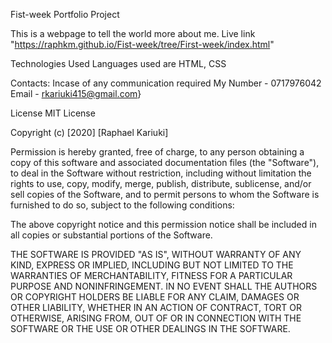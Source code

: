 Fist-week Portfolio Project

This is a webpage to tell the world more about me. Live link "https://raphkm.github.io/Fist-week/tree/First-week/index.html"

Technologies Used 
Languages used are HTML, CSS

Contacts: Incase of any communication required My Number - 0717976042 Email - rkariuki415@gmail.com}

License MIT License

Copyright (c) [2020] [Raphael Kariuki]

Permission is hereby granted, free of charge, to any person obtaining a copy of this software and associated documentation files (the "Software"), to deal in the Software without restriction, including without limitation the rights to use, copy, modify, merge, publish, distribute, sublicense, and/or sell copies of the Software, and to permit persons to whom the Software is furnished to do so, subject to the following conditions:

The above copyright notice and this permission notice shall be included in all copies or substantial portions of the Software.

THE SOFTWARE IS PROVIDED "AS IS", WITHOUT WARRANTY OF ANY KIND, EXPRESS OR IMPLIED, INCLUDING BUT NOT LIMITED TO THE WARRANTIES OF MERCHANTABILITY, FITNESS FOR A PARTICULAR PURPOSE AND NONINFRINGEMENT. IN NO EVENT SHALL THE AUTHORS OR COPYRIGHT HOLDERS BE LIABLE FOR ANY CLAIM, DAMAGES OR OTHER LIABILITY, WHETHER IN AN ACTION OF CONTRACT, TORT OR OTHERWISE, ARISING FROM, OUT OF OR IN CONNECTION WITH THE SOFTWARE OR THE USE OR OTHER DEALINGS IN THE SOFTWARE.
